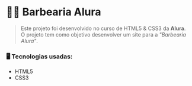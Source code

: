 # 💇‍♂️ Barbearia Alura

>Este projeto foi desenvolvido no curso de HTML5 & CSS3 da **Alura**.  
>O projeto tem como objetivo desenvolver um site para a _"Barbearia Alura"_.

### 🖥 Tecnologias usadas:

* HTML5
* CSS3